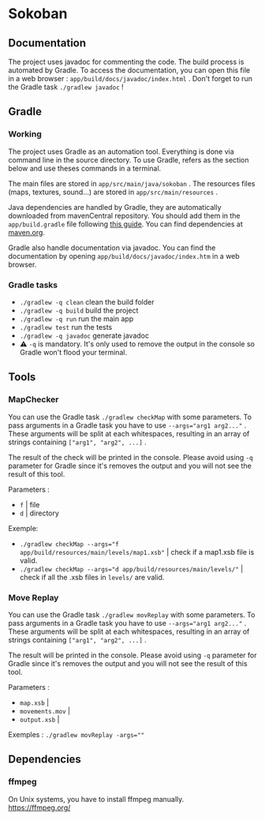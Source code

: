 # Sokoban

## Documentation

The project uses javadoc for commenting the code. The build process is automated by Gradle.
To access the documentation, you can open this file in a web browser : `app/build/docs/javadoc/index.html` .
Don't forget to run the Gradle task `./gradlew javadoc` !

## Gradle

### Working

The project uses Gradle as an automation tool. Everything is done via command line in the source directory. 
To use Gradle, refers as the section below and use theses commands in a terminal.

The main files are stored in `app/src/main/java/sokoban` .
The resources files (maps, textures, sound...) are stored in `app/src/main/resources` .

Java dependencies are handled by Gradle, they are automatically downloaded from mavenCentral repository. You should add them in the `app/build.gradle` file following [this guide](https://docs.gradle.org/current/userguide/declaring_dependencies.html). You can find dependencies at [maven.org](https://search.maven.org/).

Gradle also handle documentation via javadoc. You can find the documentation by opening `app/build/docs/javadoc/index.htm` in a web browser.

### Gradle tasks

- `./gradlew -q clean` clean the build folder
- `./gradlew -q build` build the project
- `./gradlew -q run` run the main app
- `./gradlew test` run the tests
- `./gradlew -q javadoc` generate javadoc
- :warning: `-q` is mandatory. It's only used to remove the output in the console so Gradle won't flood your terminal.

## Tools

### MapChecker
You can use the Gradle task `./gradlew checkMap` with some parameters.
To pass arguments in a Gradle task you have to use `--args="arg1 arg2..."` .
These arguments will be split at each whitespaces, resulting in an array of strings containing `["arg1", "arg2", ...]` .

The result of the check will be printed in the console. Please avoid using `-q` parameter for Gradle since it's removes the output and you will not see the result of this tool.  

Parameters :
* `f` | file
* `d` | directory

Exemple:

- `./gradlew checkMap --args="f app/build/resources/main/levels/map1.xsb"` | check if a map1.xsb file is valid.
- `./gradlew checkMap --args="d app/build/resources/main/levels/"` | check if all the .xsb files in `levels/` are valid.

### Move Replay
You can use the Gradle task `./gradlew movReplay` with some parameters.
To pass arguments in a Gradle task you have to use `--args="arg1 arg2..."` .
These arguments will be split at each whitespaces, resulting in an array of strings containing `["arg1", "arg2", ...]` .

The result will be printed in the console. Please avoid using `-q` parameter for Gradle since it's removes the output and you will not see the result of this tool.

Parameters :
* `map.xsb` | 
* `movements.mov` |
* `output.xsb` |

Exemples :
`./gradlew movReplay -args=""` 

## Dependencies
### ffmpeg
On Unix systems, you have to install ffmpeg manually.  
https://ffmpeg.org/